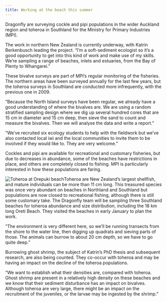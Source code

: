 ```yaml
---
title: Working at the beach this summer 
---
```

Dragonfly are surveying cockle and pipi populations in the wider
Auckland region and toheroa in Southland for the Ministry for Primary
Industries (MPI).

The work in northern New Zealand is currently underway, with Katrin
Berkenbusch leading the project. “I’m a soft-sediment ecologist so
it’s a good opportunity to get into this kind of work and make use of
my skills. We’re sampling a range of beaches, inlets and estuaries,
from the Bay of Plenty to Whangarei.”

<!--more-->


These bivalve surveys are part of MPI’s regular monitoring of the
fisheries. The northern areas have been surveyed annually for the last
few years, but the toheroa surveys in Southland are conducted more
infrequently, with the previous one in 2009.

“Because the North Island surveys have been regular, we already have a
good understanding of where the bivalves are. We are using a random
stratified sampling design where we dig up several hundred cores that
are 15 cm in diameter and 15 cm deep, then sieve the sand to count and
measure the bivalves. Then we will analyse the data and write a
report.”

“We’ve recruited six ecology students to help with the fieldwork but
we’ve also contacted local iwi and the local communities to invite
them to be involved if they would like to. They are very welcome.”

Cockles and pipi are available for recreational and customary
fisheries, but due to decreases in abundance, some of the beaches have
restrictions in place, and others are completely closed to fishing.
MPI is particularly interested in how these populations are faring.

![Toheroa at Orepuki
beach](../news/2014-01-15-working-beach-summer/Oreti-beach-and-toheroa.jpg)Toheroa
are New Zealand’s largest shellfish, and mature individuals can be
more than 11 cm long. This treasured species was once very abundant on
beaches in Northland and Southland but populations are now closed to
recreational fishing, although there is still some customary take. The
Dragonfly team will be sampling three Southland beaches for toheroa
abundance and size distribution, including the 18 km long Oreti Beach.
They visited the beaches in early January to plan the work.

“The environment is very different here, so we’ll be running transects
from the shore to the water line, then digging up quadrats and sieving
parts of those. The animals can burrow to about 20 cm depth, so we
have to go quite deep.”

Burrowing ghost shrimp, the subject of Katrin’s PhD thesis and
subsequent research, are also being counted. They co-occur with
toheroa and may be having an impact on the decline of the toheroa
populations.

“We want to establish what their densities are, compared with toheroa.
Ghost shrimp are present in a relatively high density on these beaches
and we know that their sediment disturbance has an impact on bivalves.
Although toheroa are very large, there might be an impact on the
recruitment of the juveniles, or the larvae may be ingested by the
shrimp.”

